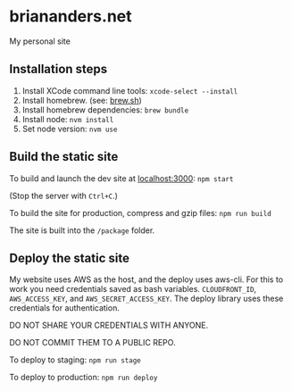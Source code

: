 # briananders.net
My personal site

## Installation steps
1. Install XCode command line tools: `xcode-select --install`
2. Install homebrew. (see: [brew.sh](https://brew.sh/))
3. Install homebrew dependencies: `brew bundle`
4. Install node: `nvm install`
5. Set node version: `nvm use`

## Build the static site
To build and launch the dev site at [localhost:3000](http://localhost:3000): `npm start`

(Stop the server with `Ctrl+C`.)

To build the site for production, compress and gzip files: `npm run build`

The site is built into the `/package` folder.

## Deploy the static site
My website uses AWS as the host, and the deploy uses aws-cli. For this to work you need credentials saved as bash variables. `CLOUDFRONT_ID`, `AWS_ACCESS_KEY`, and `AWS_SECRET_ACCESS_KEY`. The deploy library uses these credentials for authentication.

DO NOT SHARE YOUR CREDENTIALS WITH ANYONE.

DO NOT COMMIT THEM TO A PUBLIC REPO.

To deploy to staging: `npm run stage`

To deploy to production: `npm run deploy`
